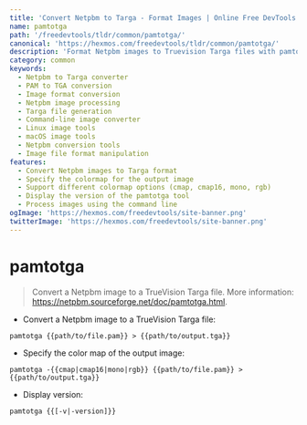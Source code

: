```yaml
---
title: 'Convert Netpbm to Targa - Format Images | Online Free DevTools by Hexmos'
name: pamtotga
path: '/freedevtools/tldr/common/pamtotga/'
canonical: 'https://hexmos.com/freedevtools/tldr/common/pamtotga/'
description: 'Format Netpbm images to Truevision Targa files with pamtotga. Convert images with different colormaps using this command-line tool. Free online tool, no registration required.'
category: common
keywords:
  - Netpbm to Targa converter
  - PAM to TGA conversion
  - Image format conversion
  - Netpbm image processing
  - Targa file generation
  - Command-line image converter
  - Linux image tools
  - macOS image tools
  - Netpbm conversion tools
  - Image file format manipulation
features:
  - Convert Netpbm images to Targa format
  - Specify the colormap for the output image
  - Support different colormap options (cmap, cmap16, mono, rgb)
  - Display the version of the pamtotga tool
  - Process images using the command line
ogImage: 'https://hexmos.com/freedevtools/site-banner.png'
twitterImage: 'https://hexmos.com/freedevtools/site-banner.png'
---
```


# pamtotga

> Convert a Netpbm image to a TrueVision Targa file.
> More information: <https://netpbm.sourceforge.net/doc/pamtotga.html>.

- Convert a Netpbm image to a TrueVision Targa file:

`pamtotga {{path/to/file.pam}} > {{path/to/output.tga}}`

- Specify the color map of the output image:

`pamtotga -{{cmap|cmap16|mono|rgb}} {{path/to/file.pam}} > {{path/to/output.tga}}`

- Display version:

`pamtotga {{[-v|-version]}}`
